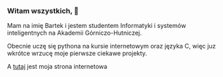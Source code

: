 

<!--
**Pobudi/Pobudi** is a ✨ _special_ ✨ repository because its `README.md` (this file) appears on your GitHub profile.

Here are some ideas to get you started:

- 🔭 I’m currently working on ...
- 🌱 I’m currently learning ...
- 👯 I’m looking to collaborate on ...
- 🤔 I’m looking for help with ...
- 💬 Ask me about ...
- 📫 How to reach me: ...
- 😄 Pronouns: ...
- ⚡ Fun fact: ...
-->

### Witam wszystkich, 👋
Mam na imię Bartek i jestem studentem Informatyki i systemów inteligentnych na Akademii Górniczo-Hutniczej.

Obecnie uczę się pythona na kursie internetowym oraz języka C, więc juz wkrótce wrzucę moje pierwsze ciekawe projekty.

A [tutaj](Pobudi.github.io) jest moja strona internetowa 

